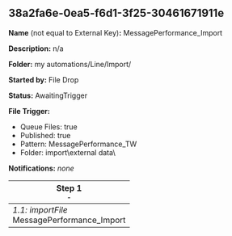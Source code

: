 ## 38a2fa6e-0ea5-f6d1-3f25-30461671911e

**Name** (not equal to External Key)**:** MessagePerformance_Import

**Description:** n/a

**Folder:** my automations/Line/Import/

**Started by:** File Drop

**Status:** AwaitingTrigger

**File Trigger:**

* Queue Files: true
* Published: true
* Pattern: MessagePerformance_TW
* Folder:  import\external data\

**Notifications:** _none_


| Step 1<br>_<small>-</small>_ |
| --- |
| _1.1: importFile_<br>MessagePerformance_Import |
